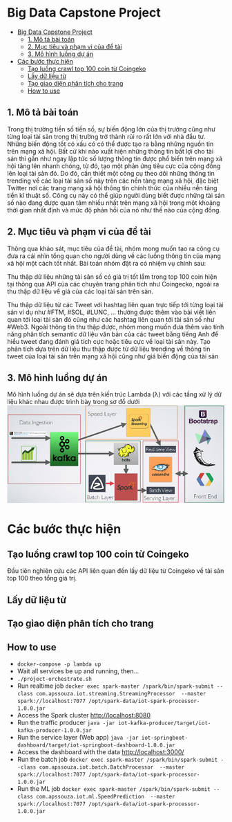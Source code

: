 # Big Data Capstone Project

- [Big Data Capstone Project](#big-data-capstone-project)
  - [1. Mô tả bài toán](#1-mô-tả-bài-toán)
  - [2. Mục tiêu và phạm vi của đề tài](#2-mục-tiêu-và-phạm-vi-của-đề-tài)
  - [3. Mô hình luồng dự án](#3-mô-hình-luồng-dự-án)
- [Các bước thực hiện](#các-bước-thực-hiện)
  - [Tạo luồng crawl top 100 coin từ Coingeko](#tạo-luồng-crawl-top-100-coin-từ-coingeko)
  - [Lấy dữ liệu từ](#lấy-dữ-liệu-từ)
  - [Tạo giao diện phân tích cho trang](#tạo-giao-diện-phân-tích-cho-trang)
  - [How to use](#how-to-use)

## 1. Mô tả bài toán

Trong thị trường tiền số tiền số, sự biến động lớn của thị trường cũng như từng loại tài sản trong thị trường trở thành rủi ro rất lớn với nhà đầu tư. Những biến động tốt có xấu có có thể được tạo ra bằng những nguồn tin trên mạng xã hội. Bất cứ khi nào xuất hiện những thông tin bất lợi cho tài sản thì gần như ngay lập tức số lượng thông tin được phổ biến trên mạng xã hội tăng lên nhanh chóng, từ đó, tạo một phản ứng tiêu cực của cộng đồng lên loại tài sản đó. Do đó, cần thiết một công cụ theo dõi những thông tin trending về các loại tài sản số này trên các nền tảng mạng xã hội, đặc biệt Twitter nơi các trang mạng xã hội thông tin chính thức của nhiều nền tảng tiền kĩ thuật số. Công cụ này có thể giúp người dùng biết được những tài sản số nào đang được quan tâm nhiều nhất trên mạng xã hội trong một khoảng thời gian nhất định và mức độ phản hồi của nó như thế nào của cộng đồng.

## 2. Mục tiêu và phạm vi của đề tài
Thông qua khảo sát, mục tiêu của đề tài, nhóm mong muốn tạo ra công cụ đưa ra cái nhìn tổng quan cho người dùng về các luồng thông tin của mạng xã hội một cách tốt nhất. Bài toán nhóm đặt ra có nhiệm vụ chính sau: 

Thu thập dữ liệu những tài sản số có giá trị tốt lắm trong top 100 coin hiện tại thông qua API của các chuyên trang phân tích như Coingecko, ngoài ra thu thập dữ liệu về giá của các loại tài sản trên sàn.

Thu thập dữ liệu từ các Tweet với hashtag liên quan trực tiếp tới từng loại tài sản ví dụ như #FTM, #SOL, #LUNC, … thường được thêm vào bài viết liên quan tới loại tài sản đó cũng như các hashtag liên quan tới tài sản số như #Web3. Ngoài thông tin thu thập được, nhóm mong muốn đưa thêm vào tính năng phân tích semantic dữ liệu văn bản của các tweet bằng tiếng Anh để hiểu tweet đang đánh giá tích cực hoặc tiêu cực về loại tài sản này.
Tạo phân tích dựa trên dữ liệu thu thập được từ dữ liệu trending về thông tin tweet của loại tài sản trên mạng xã hội cũng như giá biến động của tài sản

## 3. Mô hình luồng dự án
Mô hình luồng dự án sẽ dựa trên kiến trúc Lambda (&#955;) với các tầng xử lý dữ liệu khác nhau  được trình bày trong sơ đồ dưới
![#Data Pipeline](images/pipeline.png)


# Các bước thực hiện

## Tạo luồng crawl top 100 coin từ Coingeko
Đầu tiên nghiên cứu các API liên quan đến lấy dữ liệu từ Coingeko về tài sản top 100 theo tổng giá trị. 


## Lấy dữ liệu từ 
## Tạo giao diện phân tích cho trang


## How to use

- `docker-compose -p lambda up`
- Wait all services be up and running, then...
- `./project-orchestrate.sh`
- Run realtime job `docker exec spark-master /spark/bin/spark-submit --class com.apssouza.iot.streaming.StreamingProcessor  --master spark://localhost:7077 /opt/spark-data/iot-spark-processor-1.0.0.jar`
- Access the Spark cluster <http://localhost:8080>
- Run the traffic producer `java -jar iot-kafka-producer/target/iot-kafka-producer-1.0.0.jar`
- Run the service layer (Web app) `java -jar iot-springboot-dashboard/target/iot-springboot-dashboard-1.0.0.jar`
- Access the dashboard with the data <http://localhost:3000/>
- Run the batch job `docker exec spark-master /spark/bin/spark-submit --class com.apssouza.iot.batch.BatchProcessor  --master spark://localhost:7077 /opt/spark-data/iot-spark-processor-1.0.0.jar`
- Run the ML job `docker exec spark-master /spark/bin/spark-submit --class com.apssouza.iot.ml.SpeedPrediction  --master spark://localhost:7077 /opt/spark-data/iot-spark-processor-1.0.0.jar`
